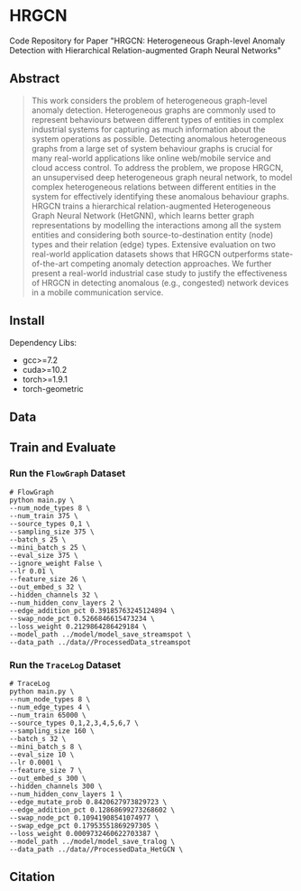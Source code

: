 # HRGCN
Code Repository for Paper "HRGCN: Heterogeneous Graph-level Anomaly Detection with Hierarchical Relation-augmented Graph Neural Networks"

## Abstract
> This work considers the problem of heterogeneous graph-level anomaly detection. Heterogeneous graphs are commonly used to represent behaviours between different types of entities in complex industrial systems for capturing as much information about the system operations as possible. Detecting anomalous heterogeneous graphs from a large set of system behaviour graphs is crucial for many real-world applications like online web/mobile service and cloud access control. To address the problem, we propose HRGCN, an unsupervised deep heterogeneous graph neural network, to model complex heterogeneous relations between different entities in the system for effectively identifying these anomalous behaviour graphs. HRGCN trains a hierarchical relation-augmented Heterogeneous Graph Neural Network (HetGNN), which learns better graph representations by modelling the interactions among all the system entities and considering both source-to-destination entity (node) types and their relation (edge) types. Extensive evaluation on two real-world application datasets shows that HRGCN outperforms state-of-the-art competing anomaly detection approaches. We further present a real-world industrial case study to justify the effectiveness of HRGCN in detecting anomalous (e.g., congested) network devices in a mobile communication service.

## Install
Dependency Libs:
- gcc>=7.2
- cuda>=10.2
- torch>=1.9.1
- torch-geometric

## Data

## Train and Evaluate
### Run the `FlowGraph` Dataset
```shell
# FlowGraph
python main.py \
--num_node_types 8 \
--num_train 375 \
--source_types 0,1 \
--sampling_size 375 \
--batch_s 25 \
--mini_batch_s 25 \
--eval_size 375 \
--ignore_weight False \
--lr 0.01 \
--feature_size 26 \
--out_embed_s 32 \
--hidden_channels 32 \
--num_hidden_conv_layers 2 \
--edge_addition_pct 0.39185763245124894 \
--swap_node_pct 0.5266846615473234 \
--loss_weight 0.2129864286429184 \
--model_path ../model/model_save_streamspot \
--data_path ../data//ProcessedData_streamspot
```

### Run the `TraceLog` Dataset
```shell
# TraceLog
python main.py \
--num_node_types 8 \
--num_edge_types 4 \
--num_train 65000 \
--source_types 0,1,2,3,4,5,6,7 \
--sampling_size 160 \
--batch_s 32 \
--mini_batch_s 8 \
--eval_size 10 \
--lr 0.0001 \
--feature_size 7 \
--out_embed_s 300 \
--hidden_channels 300 \
--num_hidden_conv_layers 1 \
--edge_mutate_prob 0.8420627973829723 \
--edge_addition_pct 0.12868699273268602 \
--swap_node_pct 0.10941908541074977 \
--swap_edge_pct 0.17953551869297305 \
--loss_weight 0.0009732460622703387 \
--model_path ../model/model_save_tralog \
--data_path ../data//ProcessedData_HetGCN \
```

## Citation
